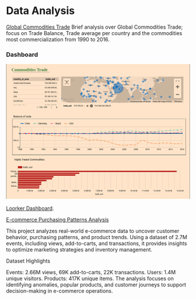 # Data Analysis

[Global Commodities Trade](/global-commodity-trade-until2016.ipynb) Brief analysis over Global Commodities Trade; focus on Trade Balance, Trade average per country and the commodities most 
commercialization from 1990 to 2016.



### Dashboard
![alt text](https://github.com/cristianBMJ/Data_Analysis_Projects/blob/main/dashboard.png)

[Loorker Dashboard]( https://lookerstudio.google.com/s/oe_5i8H4_cU ).




[E-commerce Purchasing Patterns Analysis](analyzing-purchasing-patterns.ipynb)

This project analyzes real-world e-commerce data to uncover customer behavior, purchasing patterns, and product trends. Using a dataset of 2.7M events, including views, add-to-carts, and transactions, it provides insights to optimize marketing strategies and inventory management.

Dataset Highlights

Events: 2.66M views, 69K add-to-carts, 22K transactions.
Users: 1.4M unique visitors.
Products: 417K unique items.
The analysis focuses on identifying anomalies, popular products, and customer journeys to support decision-making in e-commerce operations.
